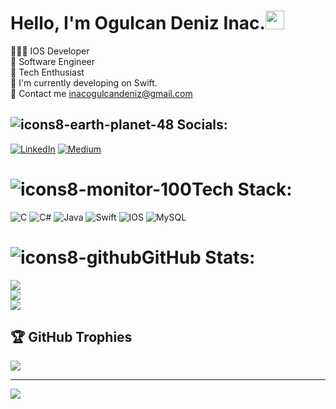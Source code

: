 #               Hello, I'm Ogulcan Deniz Inac.<img src="https://raw.githubusercontent.com/iampavangandhi/iampavangandhi/master/gifs/Hi.gif" width="30px"> <br>
👨🏻‍💻 IOS Developer<br>
🎒 Software Engineer<br>
🚀 Tech Enthusiast<br>
🔭 I'm currently developing on Swift.<br>
📧 Contact me inacogulcandeniz@gmail.com<br>

## ![icons8-earth-planet-48](https://user-images.githubusercontent.com/109241786/234990490-1ffce905-72fb-4af7-8a44-bdaeade2d693.png) Socials:
[![LinkedIn](https://img.shields.io/badge/LinkedIn-%230077B5.svg?logo=linkedin&logoColor=white)](https://linkedin.com/in/oğulcandenizinaç) [![Medium](https://img.shields.io/badge/Medium-12100E?logo=medium&logoColor=white)](https://medium.com/@ogulcandeniz) 

# ![icons8-monitor-100](https://user-images.githubusercontent.com/109241786/234990706-7faa9b35-1378-4d98-bfaa-462f9fea7456.png)Tech Stack:
![C](https://img.shields.io/badge/c-%2300599C.svg?style=for-the-badge&logo=c&logoColor=white) ![C#](https://img.shields.io/badge/c%23-%23239120.svg?style=for-the-badge&logo=c-sharp&logoColor=white) ![Java](https://img.shields.io/badge/java-%23ED8B00.svg?style=for-the-badge&logo=java&logoColor=white) ![Swift](https://img.shields.io/badge/swift-F54A2A?style=for-the-badge&logo=swift&logoColor=white) ![IOS](https://img.shields.io/badge/IOS-%2320232a.svg?style=for-the-badge&logo=apple&logoColor=white) ![MySQL](https://img.shields.io/badge/mysql-%2300f.svg?style=for-the-badge&logo=mysql&logoColor=white)
# ![icons8-github](https://user-images.githubusercontent.com/109241786/234277195-3d4d8687-e3ce-434c-8ea4-2e5449e7d29e.gif)GitHub Stats:
![](https://github-readme-stats.vercel.app/api?username=ogulcandeniz-inac&theme=dark&hide_border=false&include_all_commits=false&count_private=true)<br/>
![](https://github-readme-streak-stats.herokuapp.com/?user=ogulcandeniz-inac&theme=dark&hide_border=false)<br/>
![](https://github-readme-stats.vercel.app/api/top-langs/?username=ogulcandeniz-inac&theme=dark&hide_border=false&include_all_commits=false&count_private=true&layout=compact)

## 🏆 GitHub Trophies
![](https://github-profile-trophy.vercel.app/?username=ogulcandeniz-inac&theme=radical&no-frame=false&no-bg=false&margin-w=4)

---
[![](https://visitcount.itsvg.in/api?id=ogulcandeniz-inac&icon=3&color=0)](https://visitcount.itsvg.in)

<!-- Proudly created with GPRM ( https://gprm.itsvg.in ) -->
